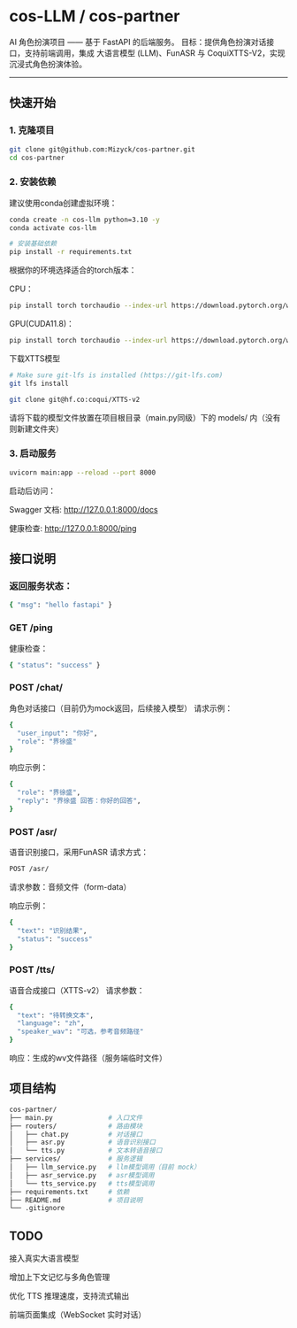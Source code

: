 # cos-LLM / cos-partner

AI 角色扮演项目 —— 基于 FastAPI 的后端服务。 目标：提供角色扮演对话接口，支持前端调用，集成 大语言模型 (LLM)、FunASR 与 CoquiXTTS-V2，实现沉浸式角色扮演体验。

---

## 快速开始

### 1. 克隆项目
```bash
git clone git@github.com:Mizyck/cos-partner.git
cd cos-partner
```

### 2. 安装依赖

建议使用conda创建虚拟环境：
```bash
conda create -n cos-llm python=3.10 -y
conda activate cos-llm

# 安装基础依赖
pip install -r requirements.txt
```
根据你的环境选择适合的torch版本：

CPU：
```bash
pip install torch torchaudio --index-url https://download.pytorch.org/whl/cpu
```
GPU(CUDA11.8)：
```bash
pip install torch torchaudio --index-url https://download.pytorch.org/whl/cu118
```
下载XTTS模型
```bash
# Make sure git-lfs is installed (https://git-lfs.com)
git lfs install

git clone git@hf.co:coqui/XTTS-v2
```
请将下载的模型文件放置在项目根目录（main.py同级）下的 models/ 内（没有则新建文件夹）
### 3. 启动服务
```bash
uvicorn main:app --reload --port 8000
```

启动后访问：

Swagger 文档: http://127.0.0.1:8000/docs

健康检查: http://127.0.0.1:8000/ping

## 接口说明

### 返回服务状态：
```bash
{ "msg": "hello fastapi" }
```

### GET /ping
健康检查：
```bash
{ "status": "success" }
```

### POST /chat/
角色对话接口（目前仍为mock返回，后续接入模型）
请求示例：
```bash
{
  "user_input": "你好",
  "role": "界徐盛"
}
```
响应示例：
```bash
{
  "role": "界徐盛",
  "reply": "界徐盛 回答：你好的回答",
}
```
### POST /asr/
语音识别接口，采用FunASR
请求方式： 
```bash
POST /asr/
```
请求参数：音频文件（form-data）

响应示例：
```bash
{
  "text": "识别结果",
  "status": "success"
}
```
### POST /tts/
语音合成接口（XTTS-v2）
请求参数：
```bash
{
  "text": "待转换文本",
  "language": "zh",
  "speaker_wav": "可选，参考音频路径"
}

```
响应：生成的wv文件路径（服务端临时文件）


## 项目结构
```bash
cos-partner/
├── main.py              # 入口文件
├── routers/             # 路由模块
│   ├── chat.py          # 对话接口
│   ├── asr.py           # 语音识别接口
│   └── tts.py           # 文本转语音接口
├── services/            # 服务逻辑
│   ├── llm_service.py   # llm模型调用（目前 mock）
│   ├── asr_service.py   # asr模型调用
│   └── tts_service.py   # tts模型调用
├── requirements.txt     # 依赖
├── README.md            # 项目说明
└── .gitignore
```
## TODO
接入真实大语言模型

增加上下文记忆与多角色管理

优化 TTS 推理速度，支持流式输出

前端页面集成（WebSocket 实时对话）